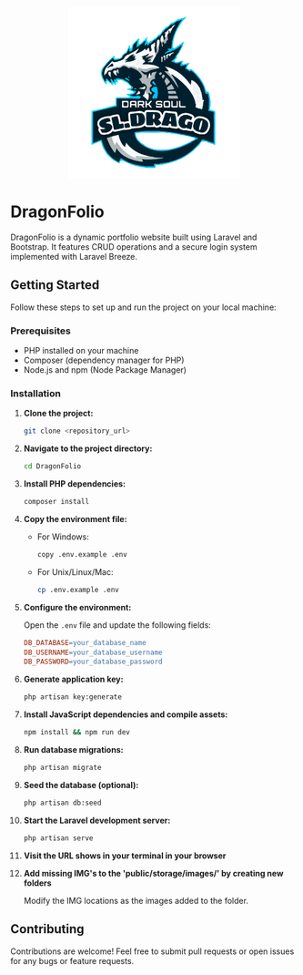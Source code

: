 <p align="center">
    <img src="https://github.com/SLDrago/Dragonfolio/blob/main/public/application-logo.svg" width="300" alt="Laravel Logo">
</p>

# DragonFolio

DragonFolio is a dynamic portfolio website built using Laravel and Bootstrap. It features CRUD operations and a secure login system implemented with Laravel Breeze.

## Getting Started

Follow these steps to set up and run the project on your local machine:

### Prerequisites

-   PHP installed on your machine
-   Composer (dependency manager for PHP)
-   Node.js and npm (Node Package Manager)

### Installation

1.  **Clone the project:**

    ```bash
    git clone <repository_url>
    ```

2.  **Navigate to the project directory:**

    ```bash
    cd DragonFolio
    ```

3.  **Install PHP dependencies:**

    ```bash
    composer install
    ```

4.  **Copy the environment file:**

    -   For Windows:

        ```bash
        copy .env.example .env
        ```

    -   For Unix/Linux/Mac:

        ```bash
        cp .env.example .env
        ```

5.  **Configure the environment:**

    Open the `.env` file and update the following fields:

    ```makefile
    DB_DATABASE=your_database_name
    DB_USERNAME=your_database_username
    DB_PASSWORD=your_database_password
    ```

6.  **Generate application key:**

    ```bash
    php artisan key:generate
    ```

7.  **Install JavaScript dependencies and compile assets:**

    ```bash
    npm install && npm run dev
    ```

8.  **Run database migrations:**

    ```bash
    php artisan migrate
    ```

9.  **Seed the database (optional):**

    ```bash
    php artisan db:seed
    ```

10. **Start the Laravel development server:**

    ```bash
    php artisan serve
    ```

11. **Visit the URL shows in your terminal in your browser**

12. **Add missing IMG's to the 'public/storage/images/' by creating new folders**

    Modify the IMG locations as the images added to the folder.

## Contributing

Contributions are welcome! Feel free to submit pull requests or open issues for any bugs or feature requests.
